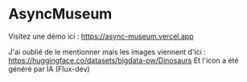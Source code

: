 # AsyncMuseum

Visitez une démo ici : https://async-museum.vercel.app


J'ai oublié de le mentionner mais les images viennent d'ici : https://huggingface.co/datasets/bigdata-pw/Dinosaurs
Et l'icon a été généré par IA (Flux-dev)